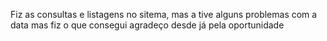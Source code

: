 Fiz as consultas e listagens no sitema, mas a tive alguns problemas com a data mas fiz o que consegui agradeço desde já pela oportunidade